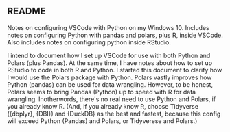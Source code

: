 ## README

Notes on configuring VSCode with Python on my Windows 10.  Includes notes on configuring Python with pandas and polars, plus R, inside VSCode.  Also includes notes on configuring python inside RStudio.  

I intend to document how I set up VSCode for use with both Python and Polars (plus Pandas).  At the same time, I have notes about how to set up RStudio to code in both R and Python.  I started this document to clarify how I would use the Polars package with Python.  Polars vastly improves how Python (pandas) can be used for data wrangling.  However, to be honest, Polars seems to bring Pandas (Python) up to speed with R for data wrangling.  Inotherwords, there's no real need to use Python and Polars, if you already know R.  (And, if you already know R, choose Tidyverse ({dbplyr}, {DBI}) and {DuckDB} as the best and fastest, because this config will exceed Python (Pandas) and Polars, or Tidyverese and Polars.) 